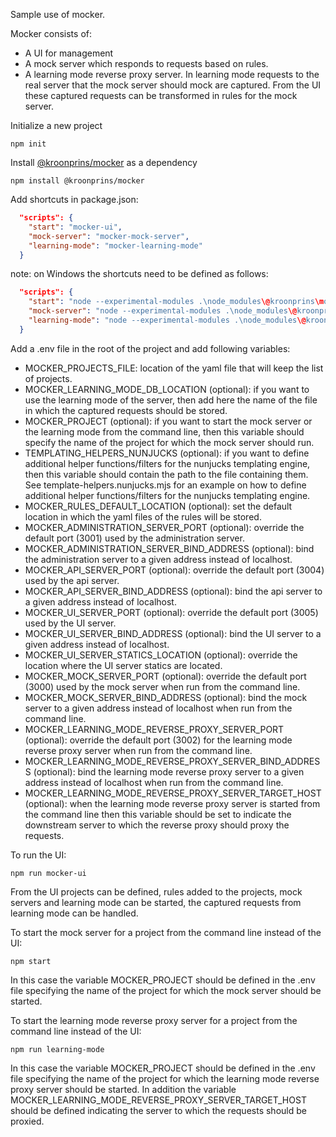 Sample use of mocker.

Mocker consists of:
* A UI for management
* A mock server which responds to requests based on rules.
* A learning mode reverse proxy server. In learning mode requests to the real server that the mock server should mock are captured. From the UI these captured requests can be transformed in rules for the mock server. 

Initialize a new project
```shell
npm init
```

Install [@kroonprins/mocker](https://github.com/kroonprins/mocker) as a dependency
```shell
npm install @kroonprins/mocker
```

Add shortcuts in package.json:
```json
  "scripts": {
    "start": "mocker-ui",
    "mock-server": "mocker-mock-server",
    "learning-mode": "mocker-learning-mode"
  }
```
note: on Windows the shortcuts need to be defined as follows:
```json
  "scripts": {
    "start": "node --experimental-modules .\node_modules\@kroonprins\mocker\mocker-ui.mjs",
    "mock-server": "node --experimental-modules .\node_modules\@kroonprins\mocker\mocker-mock-server.mjs",
    "learning-mode": "node --experimental-modules .\node_modules\@kroonprins\mocker\mocker-learning-mode.mjs"
  }
```

Add a .env file in the root of the project and add following variables:
* MOCKER_PROJECTS_FILE: location of the yaml file that will keep the list of projects.
* MOCKER_LEARNING_MODE_DB_LOCATION (optional): if you want to use the learning mode of the server, then add here the name of the file in which the captured requests should be stored.
* MOCKER_PROJECT (optional): if you want to start the mock server or the learning mode from the command line, then this variable should specify the name of the project for which the mock server should run.
* TEMPLATING_HELPERS_NUNJUCKS (optional): if you want to define additional helper functions/filters for the nunjucks templating engine, then this variable should contain the path to the file containing them. See template-helpers.nunjucks.mjs for an example on how to define additional helper functions/filters for the nunjucks templating engine.
* MOCKER_RULES_DEFAULT_LOCATION (optional): set the default location in which the yaml files of the rules will be stored.
* MOCKER_ADMINISTRATION_SERVER_PORT (optional): override the default port (3001) used by the administration server.
* MOCKER_ADMINISTRATION_SERVER_BIND_ADDRESS (optional): bind the administration server to a given address instead of localhost.
* MOCKER_API_SERVER_PORT (optional): override the default port (3004) used by the api server.
* MOCKER_API_SERVER_BIND_ADDRESS (optional): bind the api server to a given address instead of localhost.
* MOCKER_UI_SERVER_PORT (optional): override the default port (3005) used by the UI server.
* MOCKER_UI_SERVER_BIND_ADDRESS (optional): bind the UI server to a given address instead of localhost.
* MOCKER_UI_SERVER_STATICS_LOCATION (optional): override the location where the UI server statics are located.
* MOCKER_MOCK_SERVER_PORT (optional): override the default port (3000) used by the mock server when run from the command line.
* MOCKER_MOCK_SERVER_BIND_ADDRESS (optional): bind the mock server to a given address instead of localhost when run from the command line.
* MOCKER_LEARNING_MODE_REVERSE_PROXY_SERVER_PORT (optional): override the default port (3002) for the learning mode reverse proxy server when run from the command line.
* MOCKER_LEARNING_MODE_REVERSE_PROXY_SERVER_BIND_ADDRESS (optional): bind the learning mode reverse proxy server to a given address instead of localhost when run from the command line.
* MOCKER_LEARNING_MODE_REVERSE_PROXY_SERVER_TARGET_HOST (optional): when the learning mode reverse proxy server is started from the command line then this variable should be set to indicate the downstream server to which the reverse proxy should proxy the requests.

To run the UI:
```shell
npm run mocker-ui
```
From the UI projects can be defined, rules added to the projects, mock servers and learning mode can be started, the captured requests from learning mode can be handled.

To start the mock server for a project from the command line instead of the UI: 
```shell
npm start
```
In this case the variable MOCKER_PROJECT should be defined in the .env file specifying the name of the project for which the mock server should be started.

To start the learning mode reverse proxy server for a project from the command line instead of the UI:
```shell
npm run learning-mode
```
In this case the variable MOCKER_PROJECT should be defined in the .env file specifying the name of the project for which the learning mode reverse proxy server should be started. In addition the variable MOCKER_LEARNING_MODE_REVERSE_PROXY_SERVER_TARGET_HOST should be defined indicating the server to which the requests should be proxied.